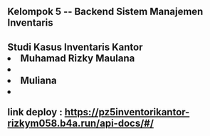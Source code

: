 <h2> Kelompok 5 -- Backend Sistem Manajemen Inventaris <h2>
Studi Kasus Inventaris Kantor 
<li> Muhamad Rizky Maulana <li>
<li> Muliana <li> 

link deploy : https://pz5inventorikantor-rizkym058.b4a.run/api-docs/#/
